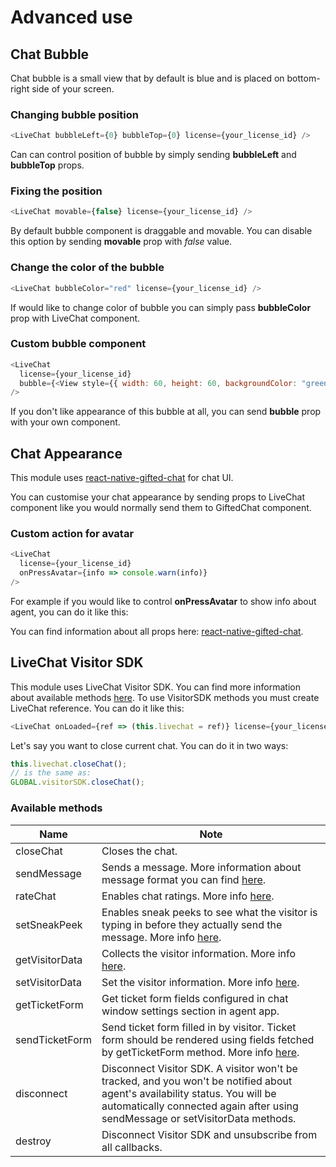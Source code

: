 # Advanced use

## Chat Bubble

Chat bubble is a small view that by default is blue and is placed on bottom-right side of your screen.

### Changing bubble position

```javascript
<LiveChat bubbleLeft={0} bubbleTop={0} license={your_license_id} />
```

Can can control position of bubble by simply sending **bubbleLeft** and **bubbleTop** props.

### Fixing the position

```javascript
<LiveChat movable={false} license={your_license_id} />
```

By default bubble component is draggable and movable. You can disable this option by sending **movable** prop with _false_ value.

### Change the color of the bubble

```javascript
<LiveChat bubbleColor="red" license={your_license_id} />
```

If would like to change color of bubble you can simply pass **bubbleColor** prop with LiveChat component.

### Custom bubble component

```javascript
<LiveChat
  license={your_license_id}
  bubble={<View style={{ width: 60, height: 60, backgroundColor: "green" }} />}
/>
```

If you don't like appearance of this bubble at all, you can send **bubble** prop with your own component.

## Chat Appearance

This module uses [react-native-gifted-chat](https://github.com/FaridSafi/react-native-gifted-chat) for chat UI.

You can customise your chat appearance by sending props to LiveChat component like you would normally send them to GiftedChat component.

### Custom action for avatar

```javascript
<LiveChat
  license={your_license_id}
  onPressAvatar={info => console.warn(info)}
/>
```

For example if you would like to control **onPressAvatar** to show info about agent, you can do it like this:

You can find information about all props here: [react-native-gifted-chat](https://github.com/FaridSafi/react-native-gifted-chat).

## LiveChat Visitor SDK

This module uses LiveChat Visitor SDK. You can find more information about available methods [here](https://github.com/FaridSafi/react-native-gifted-chat). To use VisitorSDK methods you must create LiveChat reference. You can do it like this:

```javascript
<LiveChat onLoaded={ref => (this.livechat = ref)} license={your_license_id} />
```

<div class="clear"></div>

Let's say you want to close current chat. You can do it in two ways:

```javascript
this.livechat.closeChat();
// is the same as:
GLOBAL.visitorSDK.closeChat();
```

### Available methods

| Name           | Note                                                                                                                                                                                                          |
| -------------- | ------------------------------------------------------------------------------------------------------------------------------------------------------------------------------------------------------------- |
| closeChat      | Closes the chat.                                                                                                                                                                                              |
| sendMessage    | Sends a message. More information about message format you can find [here](https://docs.livechatinc.com/visitor-sdk/#sendmessage).                                                                            |
| rateChat       | Enables chat ratings. More info [here](https://docs.livechatinc.com/visitor-sdk/#ratechat).                                                                                                                   |
| setSneakPeek   | Enables sneak peeks to see what the visitor is typing in before they actually send the message. More info [here](https://docs.livechatinc.com/visitor-sdk/#setsneakpeek).                                     |
| getVisitorData | Collects the visitor information. More info [here](https://docs.livechatinc.com/visitor-sdk/#getvisitordata).                                                                                                 |
| setVisitorData | Set the visitor information. More info [here](https://docs.livechatinc.com/visitor-sdk/#setvisitordata).                                                                                                      |
| getTicketForm  | Get ticket form fields configured in chat window settings section in agent app.                                                                                                                               |
| sendTicketForm | Send ticket form filled in by visitor. Ticket form should be rendered using fields fetched by getTicketForm method. More info [here](https://docs.livechatinc.com/visitor-sdk/#sendticketform).               |
| disconnect     | Disconnect Visitor SDK. A visitor won't be tracked, and you won't be notified about agent's availability status. You will be automatically connected again after using sendMessage or setVisitorData methods. |
| destroy        | Disconnect Visitor SDK and unsubscribe from all callbacks.                                                                                                                                                    |
